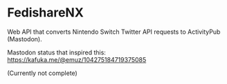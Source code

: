 # FedishareNX
Web API that converts Nintendo Switch Twitter API requests to ActivityPub (Mastodon).

Mastodon status that inspired this: https://kafuka.me/@emuz/104275184719375085

(Currently not complete)
